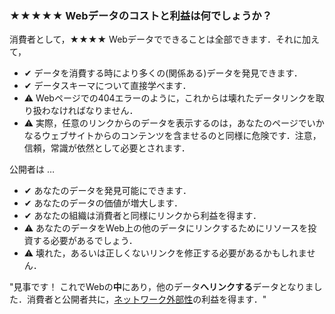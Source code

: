 ### <span class="stars-inline">&#x2605;&#x2605;&#x2605;&#x2605;&#x2605;</span> Webデータのコストと利益は何でしょうか？

消費者として，<span class="stars-inline">&#x2605;&#x2605;&#x2605;&#x2605;</span> Webデータでできることは全部できます．それに加えて，

- &#10004; データを消費する時により多くの(関係ある)データを発見できます．
- &#10004; データスキーマについて直接学べます．
- &#9888; Webページでの404エラーのように，これからは壊れたデータリンクを取り扱わなければなりません．
- &#9888; 実際，任意のリンクからのデータを表示するのは，あなたのページでいかなるウェブサイトからのコンテンツを含ませるのと同様に危険です．注意，信頼，常識が依然として必要とされます．

公開者は &hellip;

- &#10004; あなたのデータを発見可能にできます．
- &#10004; あなたのデータの価値が増大します．
- &#10004; あなたの組織は消費者と同様にリンクから利益を得ます．
- &#9888; あなたのデータをWeb上の他のデータにリンクするためにリソースを投資する必要があるでしょう．
- &#9888; 壊れた，あるいは正しくないリンクを修正する必要があるかもしれません．

"見事です！ これでWebの<strong>中</strong>にあり，他のデータ<strong>へリンクする</strong>データとなりました．消費者と公開者共に，[ネットワーク外部性](https://ja.wikipedia.org/wiki/%E3%83%8D%E3%83%83%E3%83%88%E3%83%AF%E3%83%BC%E3%82%AF%E5%A4%96%E9%83%A8%E6%80%A7 "ネットワーク外部性 - Wikipedia, フリー百科事典")の利益を得ます．"
